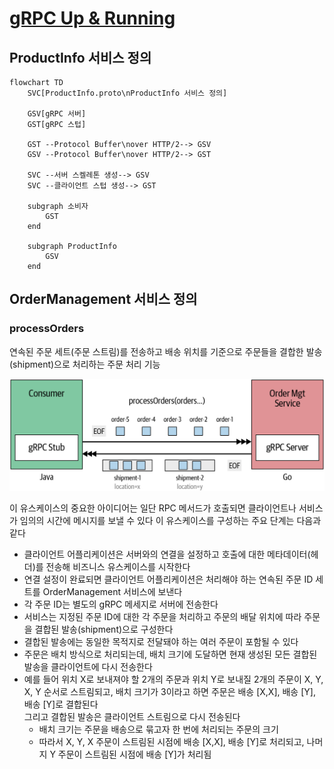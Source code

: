 
# [gRPC Up & Running](https://grpc-up-and-running.github.io/)

## ProductInfo 서비스 정의

```mermaid
flowchart TD
    SVC[ProductInfo.proto\nProductInfo 서비스 정의]

    GSV[gRPC 서버]
    GST[gRPC 스텁]

    GST --Protocol Buffer\nover HTTP/2--> GSV
    GSV --Protocol Buffer\nover HTTP/2--> GST

    SVC --서버 스켈레톤 생성--> GSV
    SVC --클라이언트 스텁 생성--> GST

    subgraph 소비자
        GST
    end

    subgraph ProductInfo
        GSV
    end
```

## OrderManagement 서비스 정의

### processOrders

연속된 주문 세트(주문 스트림)를 전송하고 배송 위치를 기준으로 주문들을 결합한 발송(shipment)으로 처리하는 주문 처리 기능

![Process Orders](./img/processOrders.png)

이 유스케이스의 중요한 아이디어는 일단 RPC 메서드가 호출되면 클라이언트나 서비스가 임의의 시간에 메시지를 보낼 수 있다
이 유스케이스를 구성하는 주요 단계는 다음과 같다

- 클라이언트 어플리케이션은 서버와의 연결을 설정하고 호출에 대한 메타데이터(헤더)를 전송해 비즈니스 유스케이스를 시작한다
- 연결 설정이 완료되면 클라이언트 어플리케이션은 처리해야 하는 연속된 주문 ID 세트를 OrderManagement 서비스에 보낸다
- 각 주문 ID는 별도의 gRPC 메세지로 서버에 전송한다
- 서비스는 지정된 주문 ID에 대한 각 주문을 처리하고 주문의 배달 위치에 따라 주문을 결합된 발송(shipment)으로 구성한다
- 결합된 발송에는 동일한 목적지로 전달돼야 하는 여러 주문이 포함될 수 있다
- 주문은 배치 방식으로 처리되는데, 배치 크기에 도달하면 현재 생성된 모든 결합된 발송을 클라이언트에 다시 전송한다
- 예를 들어 위치 X로 보내져야 할 2개의 주문과 위치 Y로 보내질 2개의 주문이 X, Y, X, Y 순서로 스트림되고, 배치 크기가 3이라고 하면 주문은 배송 [X,X], 배송 [Y], 배송 [Y]로 결합된다  
  그리고 결합된 발송은 클라이언트 스트림으로 다시 전송된다  
  - 배치 크기는 주문을 배송으로 묶고자 한 번에 처리되는 주문의 크기
  - 따라서 X, Y, X 주문이 스트림된 시점에 배송 [X,X], 배송 [Y]로 처리되고, 나머지 Y 주문이 스트림된 시점에 배송 [Y]가 처리됨
